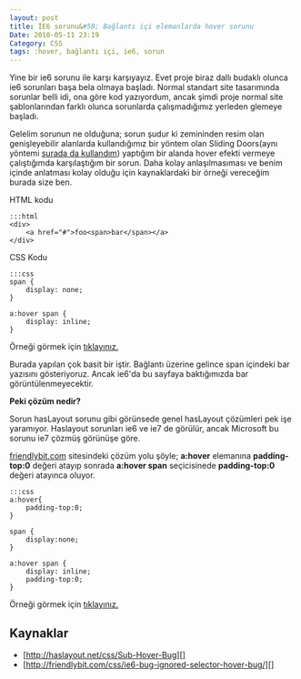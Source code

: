 ```yaml
---
layout: post
title: İE6 sorunu&#58; Bağlantı içi elemanlarda hover sorunu
Date: 2010-05-11 23:19
Category: CSS
tags: :hover, bağlantı içi, ie6, sorun
---
```


Yine bir ie6 sorunu ile karşı karşıyayız. Evet proje biraz dallı budaklı
olunca ie6 sorunları başa bela olmaya başladı. Normal standart site
tasarımında sorunlar belli idi, ona göre kod yazıyordum, ancak şimdi
proje normal site şablonlarından farklı olunca sorunlarda çalışmadığımız
yerleden glemeye başladı.

Gelelim sorunun ne olduğuna; sorun şudur ki zemininden resim olan
genişleyebilir alanlarda kullandığımız bir yöntem olan Sliding
Doors(aynı yöntemi [şurada da kullandım][]) yaptığım bir alanda hover
efekti vermeye çalıştığımda karşılaştığım bir sorun. Daha kolay
anlaşılmasıması ve benim içinde anlatması kolay olduğu için
kaynaklardaki bir örneği vereceğim burada size ben.

HTML kodu

	:::html
	<div>
		<a href="#">foo<span>bar</span></a>
	</div>

CSS Kodu

	:::css
	span {
		display: none;
	}

	a:hover span {
		display: inline;
	}

Örneği görmek için [tıklayınız.][]

Burada yapılan çok basit bir iştir. Bağlantı üzerine gelince span
içindeki bar yazısını gösteriyoruz. Ancak ie6'da bu sayfaya baktığımızda
bar görüntülenmeyecektir. 

**Peki çözüm nedir?**

Sorun hasLayout sorunu gibi görünsede genel hasLayout çözümleri pek işe
yaramıyor. Haslayout sorunları ie6 ve ie7 de görülür, ancak Microsoft bu
sorunu ie7 çözmüş görünüşe göre.

[friendlybit.com][] sitesindeki çözüm yolu şöyle; **a:hover** elemanına
**padding-top:0** değeri atayıp sonrada **a:hover span** seçicisinede
**padding-top:0** değeri atayınca oluyor.

	:::css
	a:hover{
		padding-top:0;
	}

	span {
		display:none;
	}

	a:hover span {
		display: inline;
		padding-top:0;
	}

Örneği görmek için [tıklayınız.][1]

## Kaynaklar

-   [http://haslayout.net/css/Sub-Hover-Bug][]
-   [http://friendlybit.com/css/ie6-bug-ignored-selector-hover-bug/][]


  [şurada da kullandım]: http://www.fatihhayrioglu.com/css-ile-sekmelitab-menu-yapimi/
  [tıklayınız.]: /dokumanlar/sub_hover/ie_sub_hover.html
  [friendlybit.com]: http://friendlybit.com "friendlybit.com"
  [1]: /dokumanlar/sub_hover/ie_sub_hover_coz.html
  [http://haslayout.net/css/Sub-Hover-Bug]: http://haslayout.net/css/Sub-Hover-Bug
  [http://friendlybit.com/css/ie6-bug-ignored-selector-hover-bug/]: http://friendlybit.com/css/ie6-bug-ignored-selector-hover-bug/
